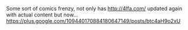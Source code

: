Some sort of comics frenzy, not only has http://4lfa.com/ updated again with actual content but now… https://plus.google.com/109440170884180647149/posts/btc4aH9o2xU